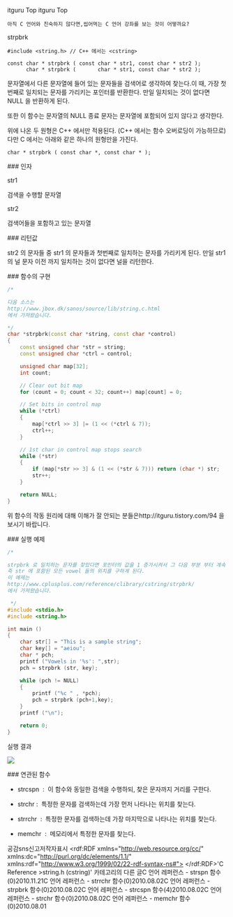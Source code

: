  itguru Top itguru Top

```warning
아직 C 언어와 친숙하지 않다면,씹어먹는 C 언어 강좌를 보는 것이 어떻까요?

```

strpbrk

```info
#include <string.h> // C++ 에서는 <cstring>

const char * strpbrk ( const char * str1, const char * str2 );
      char * strpbrk (       char * str1, const char * str2 );
```


문자열에서 다른 문자열에 들어 있는 문자들을 검색어로 생각하여 찾는다.이 때, 가장 첫번째로 일치되는 문자를 가리키는 포인터를 반환한다. 만일 일치되는 것이 없다면 NULL 을 반환하게 된다.

또한 이 함수는 문자열의 NULL 종료 문자는 문자열에 포함되어 있지 않다고 생각한다.

위에 나온 두 원형은 C++ 에서만 적용된다. (C++ 에서는 함수 오버로딩이 가능하므로) 다만 C 에서는 아래와 같은 하나의 원형만을 가진다.

```info
char * strpbrk ( const char *, const char * );
```



### 인자

str1

검색을 수행할 문자열

str2

검색어들을 포함하고 있는 문자열

### 리턴값

str2 의 문자들 중 str1 의 문자들과 첫번째로 일치하는 문자를 가리키게 된다. 만일 str1 의 널 문자 이전 까지 일치하는 것이 없다면 널을 리턴한다.

### 함수의 구현

```cpp
/*

다음 소스는
http://www.jbox.dk/sanos/source/lib/string.c.html
에서 가져왔습니다.

*/
char *strpbrk(const char *string, const char *control)
{
    const unsigned char *str = string;
    const unsigned char *ctrl = control;

    unsigned char map[32];
    int count;

    // Clear out bit map
    for (count = 0; count < 32; count++) map[count] = 0;

    // Set bits in control map
    while (*ctrl)
    {
        map[*ctrl >> 3] |= (1 << (*ctrl & 7));
        ctrl++;
    }

    // 1st char in control map stops search
    while (*str)
    {
        if (map[*str >> 3] & (1 << (*str & 7))) return (char *) str;
        str++;
    }

    return NULL;
}
```


위 함수의 작동 원리에 대해 이해가 잘 안되는 분들은http://itguru.tistory.com/94 을 보시기 바랍니다.

### 실행 예제

```cpp
/*

strpbrk 로 일치하는 문자를 찾았다면 포인터의 값을 1 증가시켜서 그 다음 부분 부터 계속 검색을 수행한다.
즉 str 에 포함된 모든 vowel 들의 위치를 구하게 된다.
이 예제는
http://www.cplusplus.com/reference/clibrary/cstring/strpbrk/
에서 가져왔습니다.

 */
#include <stdio.h>
#include <string.h>

int main ()
{
    char str[] = "This is a sample string";
    char key[] = "aeiou";
    char * pch;
    printf ("Vowels in '%s': ",str);
    pch = strpbrk (str, key);

    while (pch != NULL)
    {
        printf ("%c " , *pch);
        pch = strpbrk (pch+1,key);
    }
    printf ("\n");

    return 0;
}
```


실행 결과

![](http://img1.daumcdn.net/thumb/R1920x0/?fname=http%3A%2F%2Fcfile25.uf.tistory.com%2Fimage%2F194FCA104C562317E980E9)

### 연관된 함수

* strcspn  :  이 함수와 동일한 검색을 수행하되, 찾은 문자까지 거리를 구한다.

* strchr :  특정한 문자를 검색하는데 가장 먼저 나타나는 위치를 찾는다.

* strrchr  :  특정한 문자를 검색하는데 가장 마지막으로 나타나는 위치를 찾는다.

* memchr  :  메모리에서 특정한 문자를 찾는다.


공감sns신고저작자표시	<rdf:RDF xmlns="http://web.resource.org/cc/" xmlns:dc="http://purl.org/dc/elements/1.1/" xmlns:rdf="http://www.w3.org/1999/02/22-rdf-syntax-ns#">		<Work rdf:about="">			<license rdf:resource="http://creativecommons.org/licenses/by-fr/2.0/kr/" />		</Work>		<License rdf:about="http://creativecommons.org/licenses/by-fr/">			<permits rdf:resource="http://web.resource.org/cc/Reproduction"/>			<permits rdf:resource="http://web.resource.org/cc/Distribution"/>			<requires rdf:resource="http://web.resource.org/cc/Notice"/>			<requires rdf:resource="http://web.resource.org/cc/Attribution"/>			<permits rdf:resource="http://web.resource.org/cc/DerivativeWorks"/>		</License>	</rdf:RDF>'C Reference >string.h (cstring)' 카테고리의 다른 글C 언어 레퍼런스 - strspn 함수(0)2010.11.21C 언어 레퍼런스 - strrchr 함수(0)2010.08.02C 언어 레퍼런스 - strpbrk 함수(0)2010.08.02C 언어 레퍼런스 - strcspn 함수(4)2010.08.02C 언어 레퍼런스 - strchr 함수(0)2010.08.02C 언어 레퍼런스 - memchr 함수(0)2010.08.01

